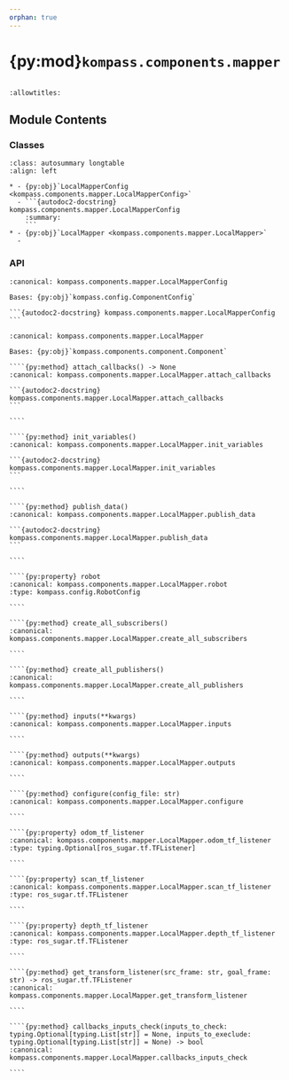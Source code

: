 ```yaml
---
orphan: true
---
```


# {py:mod}`kompass.components.mapper`

```{py:module} kompass.components.mapper
```

```{autodoc2-docstring} kompass.components.mapper
:allowtitles:
```

## Module Contents

### Classes

````{list-table}
:class: autosummary longtable
:align: left

* - {py:obj}`LocalMapperConfig <kompass.components.mapper.LocalMapperConfig>`
  - ```{autodoc2-docstring} kompass.components.mapper.LocalMapperConfig
    :summary:
    ```
* - {py:obj}`LocalMapper <kompass.components.mapper.LocalMapper>`
  -
````

### API

````{py:class} LocalMapperConfig
:canonical: kompass.components.mapper.LocalMapperConfig

Bases: {py:obj}`kompass.config.ComponentConfig`

```{autodoc2-docstring} kompass.components.mapper.LocalMapperConfig
```

````

`````{py:class} LocalMapper(*, component_name: str, config_file: typing.Optional[str] = None, config: typing.Optional[kompass.components.mapper.LocalMapperConfig] = None, inputs=None, outputs=None, **kwargs)
:canonical: kompass.components.mapper.LocalMapper

Bases: {py:obj}`kompass.components.component.Component`

````{py:method} attach_callbacks() -> None
:canonical: kompass.components.mapper.LocalMapper.attach_callbacks

```{autodoc2-docstring} kompass.components.mapper.LocalMapper.attach_callbacks
```

````

````{py:method} init_variables()
:canonical: kompass.components.mapper.LocalMapper.init_variables

```{autodoc2-docstring} kompass.components.mapper.LocalMapper.init_variables
```

````

````{py:method} publish_data()
:canonical: kompass.components.mapper.LocalMapper.publish_data

```{autodoc2-docstring} kompass.components.mapper.LocalMapper.publish_data
```

````

````{py:property} robot
:canonical: kompass.components.mapper.LocalMapper.robot
:type: kompass.config.RobotConfig

````

````{py:method} create_all_subscribers()
:canonical: kompass.components.mapper.LocalMapper.create_all_subscribers

````

````{py:method} create_all_publishers()
:canonical: kompass.components.mapper.LocalMapper.create_all_publishers

````

````{py:method} inputs(**kwargs)
:canonical: kompass.components.mapper.LocalMapper.inputs

````

````{py:method} outputs(**kwargs)
:canonical: kompass.components.mapper.LocalMapper.outputs

````

````{py:method} configure(config_file: str)
:canonical: kompass.components.mapper.LocalMapper.configure

````

````{py:property} odom_tf_listener
:canonical: kompass.components.mapper.LocalMapper.odom_tf_listener
:type: typing.Optional[ros_sugar.tf.TFListener]

````

````{py:property} scan_tf_listener
:canonical: kompass.components.mapper.LocalMapper.scan_tf_listener
:type: ros_sugar.tf.TFListener

````

````{py:property} depth_tf_listener
:canonical: kompass.components.mapper.LocalMapper.depth_tf_listener
:type: ros_sugar.tf.TFListener

````

````{py:method} get_transform_listener(src_frame: str, goal_frame: str) -> ros_sugar.tf.TFListener
:canonical: kompass.components.mapper.LocalMapper.get_transform_listener

````

````{py:method} callbacks_inputs_check(inputs_to_check: typing.Optional[typing.List[str]] = None, inputs_to_execlude: typing.Optional[typing.List[str]] = None) -> bool
:canonical: kompass.components.mapper.LocalMapper.callbacks_inputs_check

````

`````
